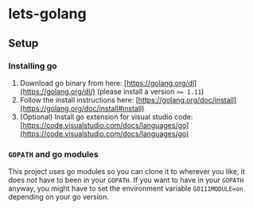 # lets-golang

## Setup

### Installing go

1. Download go binary from here: [https://golang.org/dl](https://golang.org/dl/) (please install a version `>= 1.11`)
2. Follow the install instructions here: [https://golang.org/doc/install](https://golang.org/doc/install#install)
3. (Optional) Install go extension for visual studio code: [https://code.visualstudio.com/docs/languages/go](https://code.visualstudio.com/docs/languages/go)

### `GOPATH` and go modules

This project uses go modules so you can clone it to wherever you like, it does _not_ have to been in your `GOPATH`. If you want to have in your `GOPATH` anyway, you might have to set the environment variable `GO111MODULE=on` depending on your go version.
